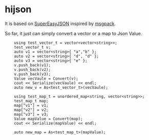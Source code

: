 # hijson
It is based on [SuperEasyJSON](http://sourceforge.net/projects/supereasyjson/) inspired by [msgpack](https://github.com/msgpack/msgpack).

So far, it just can simply convert a vector or a map to Json Value. 
```
	using test_vector_t = vector<vector<string>>;
	test_vector_t v;
	auto v1 = vector<string>{ "a","b" };
	auto v2 = vector<string>{ "d", "d" };
	auto v3 = vector<string>{ "e" };
	v.push_back(v1);
	v.push_back(v2);
	v.push_back(v3);
	Value vecVaule = Convert(v);
	cout << Serialize(vecVaule) << endl;
	auto new_v = As<test_vector_t>(vecVaule);

	using test_map_t = unordered_map<string, vector<string>>;
	test_map_t map;
	map["v1"] = v1;
	map["v2"] = v2;
	map["v3"] = v3;
	Value mapValue = Convert(map);
	cout << Serialize(mapValue) << endl;

	auto new_map = As<test_map_t>(mapValue);
```

